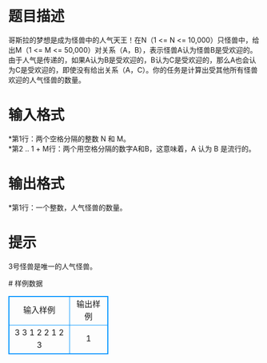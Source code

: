 # 

 
 # 题目描述 
<p>
哥斯拉的梦想是成为怪兽中的人气天王！在N（1 <= N <= 10,000）只怪兽中，给出M（1 <= M <= 50,000）对关系（A，B），表示怪兽A认为怪兽B是受欢迎的。由于人气是传递的，如果A认为B是受欢迎的，B认为C是受欢迎的，那么A也会认为C是受欢迎的，即使没有给出关系（A，C）。你的任务是计算出受其他所有怪兽欢迎的人气怪兽的数量。 </p> 

 
 # 输入格式 
<p>
*第1行：两个空格分隔的整数 N 和 M。<br>*第2 .. 1 + M行：两个用空格分隔的数字A和B，这意味着，A 认为 B 是流行的。<br></p> 

 
 # 输出格式 
<p>
*第1行：一个整数，人气怪兽的数量。 </p> 

 
 # 提示 
<p>
3号怪兽是唯一的人气怪兽。</p> 
# 样例数据
<style>
        table,table tr th, table tr td { border:1px solid #0094ff; }
        table { width: 200px; min-height: 25px; line-height: 25px; text-align: center; border-collapse: collapse;}   
    </style>
<table>
	<tr>
		<td>输入样例</td>
		<td>输出样例</td>
	</tr>
<tr><td>3 3
1 2
2 1
2 3
</td><td>1</td></tr></table>

